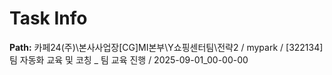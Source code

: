 # Task Info

**Path:** 카페24(주)\본사사업장\[CG]MI본부\Y쇼핑센터팀\전략2 / mypark / [322134] 팀 자동화 교육 및 코칭 _ 팀 교육 진행 / 2025-09-01_00-00-00

